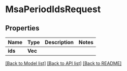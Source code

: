 # MsaPeriodIdsRequest

## Properties

Name | Type | Description | Notes
------------ | ------------- | ------------- | -------------
**ids** | **Vec<String>** |  |

[[Back to Model list]](./README.md#documentation-for-models) [[Back to API list]](./README.md#documentation-for-api-endpoints) [[Back to README]](../README.md)
